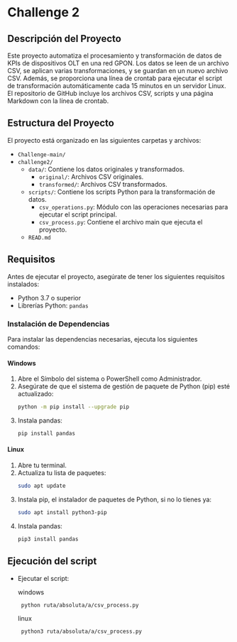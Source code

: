 
# Challenge 2

## Descripción del Proyecto

Este proyecto automatiza el procesamiento y transformación de datos de KPIs de dispositivos OLT en una red GPON. Los datos se leen de un archivo CSV, se aplican varias transformaciones, y se guardan en un nuevo archivo CSV. Además, se proporciona una línea de crontab para ejecutar el script de transformación automáticamente cada 15 minutos en un servidor Linux. El repositorio de GitHub incluye los archivos CSV, scripts y una página Markdown con la línea de crontab.

## Estructura del Proyecto

El proyecto está organizado en las siguientes carpetas y archivos:
 - `Challenge-main/` 
  - `challenge2/`
    - `data/`: Contiene los datos originales y transformados.
      - `original/`: Archivos CSV originales.
      - `transformed/`: Archivos CSV transformados.
    - `scripts/`: Contiene los scripts Python para la transformación de datos.
      - `csv_operations.py`: Módulo con las operaciones necesarias para ejecutar el script principal.
      - `csv_process.py`: Contiene el archivo main que ejecuta el proyecto.
    - `READ.md`

## Requisitos

Antes de ejecutar el proyecto, asegúrate de tener los siguientes requisitos instalados:

- Python 3.7 o superior
- Librerías Python: `pandas`

### Instalación de Dependencias

Para instalar las dependencias necesarias, ejecuta los siguientes comandos:

#### Windows

1. Abre el Símbolo del sistema o PowerShell como Administrador.
2. Asegúrate de que el sistema de gestión de paquete de Python (pip) esté actualizado:
   ```sh
   python -m pip install --upgrade pip
   ```
3. Instala pandas:
   ```sh
   pip install pandas
   ```

#### Linux

1. Abre tu terminal.
2. Actualiza tu lista de paquetes:
   ```sh
   sudo apt update
   ```
3. Instala pip, el instalador de paquetes de Python, si no lo tienes ya:
   ```sh
   sudo apt install python3-pip
   ```
4. Instala pandas:
   ```sh
   pip3 install pandas
   ```

## Ejecución del script

 - Ejecutar el script:
    
    windows
    ```bash
     python ruta/absoluta/a/csv_process.py
    ```
    linux
    ```bash
     python3 ruta/absoluta/a/csv_process.py
    ```


